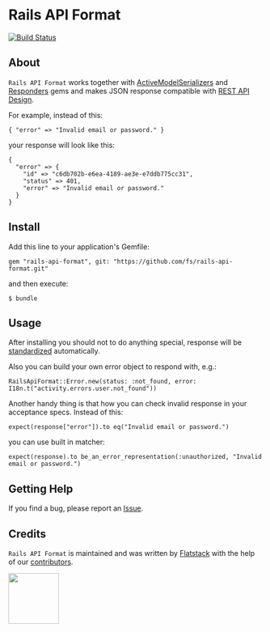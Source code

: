 # Rails API Format

[![Build Status](https://travis-ci.org/fs/rails-api-format.svg?branch=master)](https://travis-ci.org/fs/rails-api-format)

## About

`Rails API Format` works together with [ActiveModelSerializers](https://github.com/rails-api/active_model_serializers) and [Responders](https://github.com/plataformatec/responders) gems and makes JSON response compatible with [REST API Design](https://github.com/fs/rails-api-format/wiki/REST-API-Design).

For example, instead of this:

```
{ "error" => "Invalid email or password." }
```

your response will look like this:

```
{
  "error" => {
    "id" => "c6db702b-e6ea-4189-ae3e-e7ddb775cc31",
    "status" => 401,
    "error" => "Invalid email or password."
  }
}
```

## Install

Add this line to your application's Gemfile:

```
gem "rails-api-format", git: "https://github.com/fs/rails-api-format.git"
```

and then execute:

```
$ bundle
```

## Usage

After installing you should not to do anything special, response will be [standardized](https://github.com/fs/rails-api-format/wiki/REST-API-Design) automatically.

Also you can build your own error object to respond with, e.g.:

```
RailsApiFormat::Error.new(status: :not_found, error: I18n.t("activity.errors.user.not_found"))
```

Another handy thing is that how you can check invalid response in your acceptance specs.
Instead of this:

```
expect(response["error"]).to eq("Invalid email or password.")
```

you can use built in matcher:

```
expect(response).to be_an_error_representation(:unauthorized, "Invalid email or password.")
```

## Getting Help

If you find a bug, please report an [Issue](https://github.com/fs/rails-api-format/issues/new).

## Credits

`Rails API Format` is maintained and was written by [Flatstack](http://www.flatstack.com) with the help of our [contributors](http://github.com/fs/rails-api-format/contributors).

[<img src="http://www.flatstack.com/logo.svg" width="100"/>](http://www.flatstack.com)
